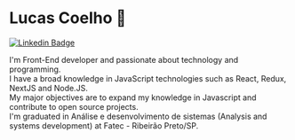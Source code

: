 # Lucas Coelho 👋

[![Linkedin Badge](https://img.shields.io/badge/-LinkedIn-blue?style=flat-square&logo=Linkedin&logoColor=white&link=https://www.linkedin.com/in/lucasoliveiracoelho/)](https://www.linkedin.com/in/lucasoliveiracoelho/)

I'm Front-End developer and passionate about technology and programming.  
I have a broad knowledge in JavaScript technologies such as React, Redux, NextJS and Node.JS.  
My major objectives are to expand my knowledge in Javascript and contribute to open source projects.  
I'm graduated in Análise e desenvolvimento de sistemas (Analysis and systems development) at Fatec - Ribeirão Preto/SP.  

<!--
**LucasOliveiraCoelho/LucasOliveiraCoelho** is a ✨ _special_ ✨ repository because its `README.md` (this file) appears on your GitHub profile.

Here are some ideas to get you started:

- 🔭 I’m currently working on ...
- 🌱 I’m currently learning ...
- 👯 I’m looking to collaborate on ...
- 🤔 I’m looking for help with ...
- 💬 Ask me about ...
- 📫 How to reach me: ...
- 😄 Pronouns: ...
- ⚡ Fun fact: ...
-->

